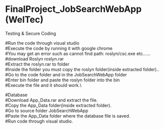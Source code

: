 # FinalProject_JobSearchWebApp (WelTec)
Testing & Secure Coding

#Run the code through visual studio\
#Execute the code by running it with google chrome\
#You may get an error such as cannot find path: roslyn/csc.exe etc......\
#download Roslyn roslyn.rar\
#Extract the roslyn.rar to folder\
#Inside the folder you must copy the roslyn folder(inside extracted folder)..\
#Go to the code folder and in the JobSearchWebApp folder\
#Enter bin folder and paste the roslyn folder into the bin\
#Execute the file and it should work.\\


#Database\
#Download App_Data.rar and extract the file.\
#Copy the App_Data folder(inside extracted folder).\
#Go to source folder JobSearchWebApp\
#Paste the App_Data folder where the database file is saved.\
#Run code through visual studio.
